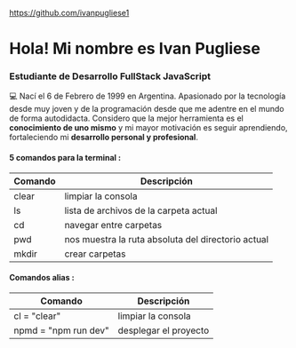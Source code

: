 https://github.com/ivanpugliese1

# Hola! Mi nombre es Ivan Pugliese

### Estudiante de Desarrollo FullStack JavaScript

💻 Nací el 6 de Febrero de 1999 en Argentina. Apasionado por la tecnología desde muy joven y de la programación desde que me adentre en el mundo de forma autodidacta. Considero que la mejor herramienta es el **conocimiento de uno mismo** y mi mayor motivación es seguir aprendiendo, fortaleciendo mi **desarrollo personal y profesional**. 

#### 5 comandos para la terminal :
| Comando | Descripción |
| ------- | ----------- |
| clear   | limpiar la consola |
| ls      | lista de archivos de la carpeta actual |
| cd      | navegar entre carpetas |
| pwd     | nos muestra la ruta absoluta del directorio actual |
| mkdir   | crear carpetas |

#### Comandos alias :
| Comando              | Descripción |
| -------              | ----------- |
| cl = "clear"         | limpiar la consola |
| npmd = "npm run dev" | desplegar el proyecto |